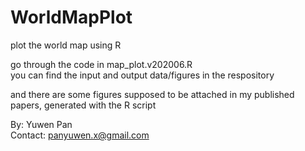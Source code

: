 # WorldMapPlot
plot the world map using R

go through the code in map_plot.v202006.R   
you can find the input and output data/figures in the respository

and there are some figures supposed to be attached in my published papers, generated with the R script


By: Yuwen Pan    
Contact: panyuwen.x@gmail.com
